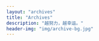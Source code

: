 ```yaml
---
layout: "archives"
title: "Archives"
description: "越努力，越幸运。"
header-img: "img/archive-bg.jpg"
---
```

